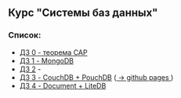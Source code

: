 ## Курс "Системы баз данных"

### Список:

- [ДЗ 0 - теорема CAP](HW_0.md)
- [ДЗ 1 - MongoDB](HW_1.md)
- [ДЗ 2]() -
- [ДЗ 3 - CouchDB + PouchDB](HW_3.md) ([ -> github pages ](https://denis-zierpka.github.io/DB_Sbertech/))
- [ДЗ 4 - Document + LiteDB](HW_4.md)


